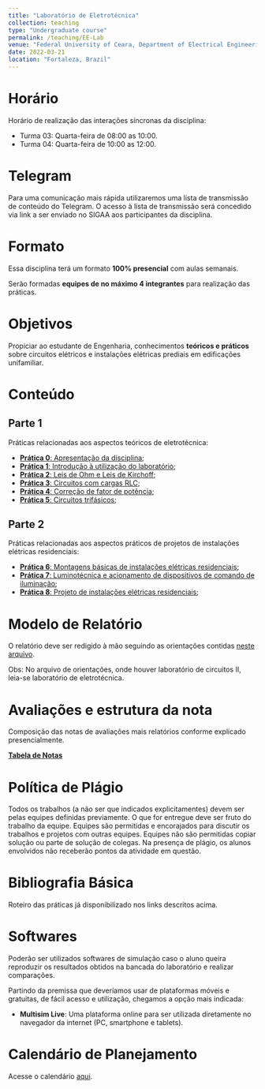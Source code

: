```yaml
---
title: "Laboratório de Eletrotécnica"
collection: teaching
type: "Undergraduate course"
permalink: /teaching/EE-Lab
venue: "Federal University of Ceara, Department of Electrical Engineering"
date: 2022-03-21
location: "Fortaleza, Brazil"
---
```


# Horário

Horário de realização das interações síncronas da disciplina:
- Turma 03: Quarta-feira de 08:00 as 10:00.
- Turma 04: Quarta-feira de 10:00 as 12:00.

# Telegram

Para uma comunicação mais rápida utilizaremos uma lista de transmissão de conteúdo do Telegram. O acesso à lista de transmissão será concedido via link a ser enviado no SIGAA aos participantes da disciplina.

# Formato

Essa disciplina terá um formato **100% presencial** com aulas semanais.

Serão formadas **equipes de no máximo 4 integrantes** para realização das práticas.

# Objetivos

Propiciar ao estudante de Engenharia, conhecimentos **teóricos e práticos** sobre circuitos elétricos e instalações elétricas prediais em edificações unifamiliar.

# Conteúdo

## Parte 1

Práticas relacionadas aos aspectos teóricos de eletrotécnica:
- [**Prática 0**: Apresentação da disciplina](/teaching/EE-Lab/Lab-0);
- [**Prática 1**: Introdução à utilização do laboratório](/teaching/EE-Lab/Lab-1);
- [**Prática 2**: Leis de Ohm e Leis de Kirchoff](/teaching/EE-Lab/Lab-2);
- [**Prática 3**: Circuitos com cargas RLC](/teaching/EE-Lab/Lab-3);
- [**Prática 4**: Correção de fator de potência](/teaching/EE-Lab/Lab-4);
- [**Prática 5**: Circuitos trifásicos](/teaching/EE-Lab/Lab-5);

## Parte 2

Práticas relacionadas aos aspectos práticos de projetos de instalações elétricas residenciais:
- [**Prática 6**: Montagens básicas de instalações elétricas residenciais](/teaching/EE-Lab/Lab-6);
- [**Prática 7**: Luminotécnica e acionamento de dispositivos de comando de iluminação](/teaching/EE-Lab/Lab-7);
- [**Prática 8**: Projeto de instalações elétricas residenciais](/teaching/EE-Lab/Lab-8);

# Modelo de Relatório

O relatório deve ser redigido à mão seguindo as orientações contidas [neste arquivo](https://drive.google.com/file/d/1HBR5B8aZ4q63wbaFeP2H9Ps_RI8GlGtI/view?usp=drivesdk).

Obs: No arquivo de orientações, onde houver laboratório de circuitos II, leia-se laboratório de eletrotécnica.

# Avaliações e estrutura da nota

Composição das notas de avaliações mais relatórios conforme explicado presencialmente.

[**Tabela de Notas**](/teaching/LE-2022-1/notas)

# Política de Plágio

Todos os trabalhos (a não ser que indicados explicitamentes) devem ser pelas equipes definidas previamente. O que for entregue deve ser fruto do trabalho da equipe. Equipes são permitidas e encorajados para discutir os trabalhos e projetos com outras equipes. Equipes não são permitidas copiar solução ou parte de solução de colegas. Na presença de plágio, os alunos envolvidos não receberão pontos da atividade em questão.

# Bibliografia Básica

Roteiro das práticas já disponibilizado nos links descritos acima.

# Softwares

Poderão ser utilizados softwares de simulação caso o aluno queira reproduzir os resultados obtidos na bancada do laboratório e realizar comparações.

Partindo da premissa que deveríamos usar de plataformas móveis e gratuitas, de fácil acesso e utilização, chegamos a opção mais indicada:
- **Multisim Live**: Uma plataforma online para ser utilizada diretamente no navegador da internet (PC, smartphone e tablets).

# Calendário de Planejamento

Acesse o calendário [aqui](https://drive.google.com/file/d/1e1JQAGeTwkK3gqaAqhlmKnkEyyF3FvsT/view?usp=share_link).